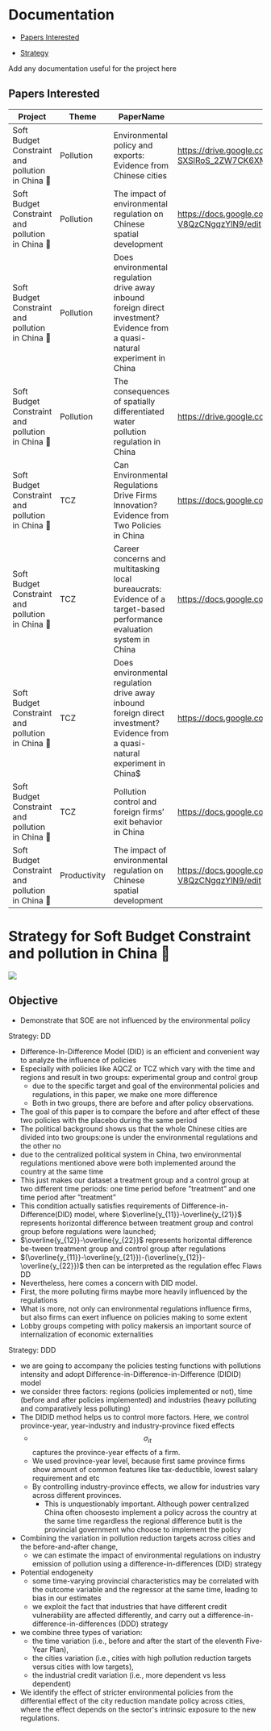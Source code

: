 # Documentation

- [Papers Interested](https://github.com/thomaspernet/SBC_pollution_China/blob/master/Documentation/README.md#strategy-for-soft-budget-constraint-and-pollution-in-china-)

- [Strategy](https://github.com/thomaspernet/SBC_pollution_China/blob/master/Documentation/README.md#strategy-for-soft-budget-constraint-and-pollution-in-china-)

Add any documentation useful for the project here

## Papers Interested

| Project                                         | Theme        | PaperName                                                                                                                      | GoogleDoc                                                              | LinkWeava                                                                                                                      | Profile                                        |
|-------------------------------------------------|--------------|--------------------------------------------------------------------------------------------------------------------------------|------------------------------------------------------------------------|--------------------------------------------------------------------------------------------------------------------------------|------------------------------------------------|
| Soft Budget Constraint and pollution in China 👀 | Pollution    | Environmental policy and exports: Evidence from Chinese cities                                                                 | https://drive.google.com/file/d/1-SXSlRoS_2ZW7CK6XMhcXpJDPxAEF1xG/view | Environmental policy and exports: Evidence from Chinese cities                                                                 | https://dynalist.io/d/XKfJQeiB0Ca0jwkuezQ0tPv7 |
| Soft Budget Constraint and pollution in China 👀 | Pollution    | The impact of environmental regulation on Chinese spatial development                                                          | https://docs.google.com/file/d/1JguCKTBU_WDh8HzYbY-V8QzCNgqzYlN9/edit  | The impact of environmental regulation on Chinese spatial development                                                          |                                                |
| Soft Budget Constraint and pollution in China 👀 | Pollution    | Does environmental regulation drive away inbound foreign direct investment? Evidence from a quasi-natural experiment in China  |                                                                        | Does environmental regulation drive away inbound foreign direct investment? Evidence from a quasi-natural experiment in China  | https://dynalist.io/d/NoN72svhJGwmeD_FB8--rvgv |
| Soft Budget Constraint and pollution in China 👀 | Pollution    | The consequences of spatially differentiated water pollution regulation in China                                               | https://drive.google.com/file/d/15HDYRf07DPy27nHRjjlEYPkNAsBjSl5m/view | The consequences of spatially differentiated water pollution regulation in China                                               | https://dynalist.io/d/V31BAFi9NSfx1rqIccNVgRIa |
| Soft Budget Constraint and pollution in China 👀 | TCZ          | Can Environmental Regulations Drive Firms Innovation? Evidence from Two Policies in China                                      | https://docs.google.com/file/d/1_BgizwKFNaWa96yUt03KY1Ju08volXGy/edit  | Can Environmental Regulations Drive Firms Innovation? Evidence from Two Policies in China                                      |                                                |
| Soft Budget Constraint and pollution in China 👀 | TCZ          | Career concerns and multitasking local bureaucrats: Evidence of a target-based performance evaluation system in China          | https://docs.google.com/file/d/1fO46H7ZAmrUokwokCIPDvnsr4kJWGjGM/edit  | Career concerns and multitasking local bureaucrats: Evidence of a target-based performance evaluation system in China          |                                                |
| Soft Budget Constraint and pollution in China 👀 | TCZ          | Does environmental regulation drive away inbound foreign direct investment? Evidence from a quasi-natural experiment in China$ | https://docs.google.com/file/d/1pnyVlTOF5XZvQ2WQ7-X4IJD1XOoZfYlH/edit  | Does environmental regulation drive away inbound foreign direct investment? Evidence from a quasi-natural experiment in China$ | https://dynalist.io/d/NoN72svhJGwmeD_FB8--rvgv |
| Soft Budget Constraint and pollution in China 👀 | TCZ          | Pollution control and foreign firms’ exit behavior in China                                                                    | https://docs.google.com/file/d/1rKKu16tu9UewsK4HSVzk7lsL7k8rOfXp/edit  | Pollution control and foreign firms’ exit behavior in China                                                                    |                                                |
| Soft Budget Constraint and pollution in China 👀 | Productivity | The impact of environmental regulation on Chinese spatial development                                                          | https://docs.google.com/file/d/1JguCKTBU_WDh8HzYbY-V8QzCNgqzYlN9/edit  | The impact of environmental regulation on Chinese spatial development                                                          |                                                |

# Strategy for Soft Budget Constraint and pollution in China 👀


![](https://drive.google.com/uc?export=view&id=1Qvz56UwL8aHGaP5J1dbIdPX6qfG7wz39)

## Objective
* Demonstrate that SOE are not influenced by the environmental policy 

Strategy: DD

* Difference-In-Difference Model (DID) is an efficient and convenient way to analyze the influence of policies
* Especially with policies like AQCZ or TCZ which vary with the time and regions and result in two groups: experimental group and control group
  * due to the specific target and goal of the environmental policies and regulations, in this paper, we make one more difference
  * Both in two groups, there are before and after policy observations.
* The goal of this paper is to compare the before and after effect of these two policies with the placebo during the same period
* The political background shows us that the whole Chinese cities are divided into two groups:one is under the environmental regulations and the other no
* due to the centralized political system in China, two environmental regulations mentioned above were both implemented around the country at the same time
* This just makes our dataset a treatment group and a control group at two different time periods: one time period before ”treatment” and one time period after ”treatment”
* This condition actually satisfies requirements of Difference-in-Difference(DID) model, where $\overline{y_{11}}-\overline{y_{21}}$ represents horizontal difference between treatment group and control group before regulations were launched;
* $\overline{y_{12}}-\overline{y_{22}}$ represents horizontal difference be-tween treatment group and control group after regulations
* $(\overline{y_{11}}-\overline{y_{21}})-(\overline{y_{12}}-\overline{y_{22}})$ then can be interpreted as the regulation effec
Flaws DD
* Nevertheless, here comes a concern with DID model.
* First, the more polluting firms maybe more heavily influenced by the regulations
* What is more, not only can environmental regulations influence firms, but also firms can exert influence on policies making to some extent
* Lobby groups competing with policy makersis an important source of internalization of economic externalities

Strategy: DDD

* we are going to accompany the policies testing functions with pollutions intensity and adopt Difference-in-Difference-in-Difference (DIDID) model
* we consider three factors: regions (policies implemented or not), time (before and after policies implemented) and industries (heavy polluting and comparatively less polluting)
* The DIDID method helps us to control more factors. Here, we control province-year, year-industry and industry-province fixed effects
  * $$\sigma_{i t}$$ captures the province-year effects of a firm.
  * We used province-year level, because first same province firms show amount of common features like tax-deductible, lowest salary requirement and etc
  * By controlling industry-province effects, we allow for industries vary across different provinces.
    * This is unquestionably important. Although power centralized China often choosesto implement a policy across the country at the same time regardless the regional difference butit is the provincial government who choose to implement the policy
* Combining the variation in pollution reduction targets across cities and the before-and-after change,
  * we can estimate the impact of environmental regulations on industry emission of pollution using a difference-in-differences (DID) strategy
* Potential endogeneity
  * some time-varying provincial characteristics may be correlated with the outcome variable and the regressor at the same time, leading to bias in our estimates
  * we exploit the fact that industries that have different credit vulnerability are affected differently, and carry out a difference-in-difference-in-differences (DDD) strategy
* we combine three types of variation:
  * the time variation (i.e., before and after the start of the eleventh Five-Year Plan),
  * the cities variation (i.e., cities with high pollution reduction targets versus cities with low targets),
  * the industrial credit variation (i.e., more dependent vs less dependent)
* We identify the effect of stricter environmental policies from the differential effect of the city reduction mandate policy across cities, where the effect depends on the sector's intrinsic exposure to the new regulations.
